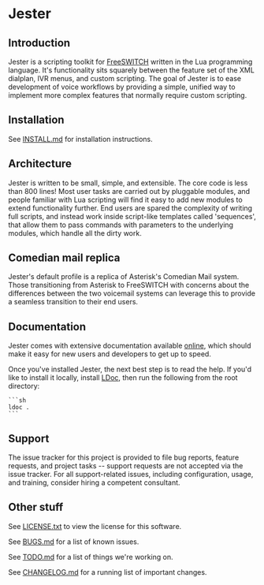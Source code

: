 # Jester

## Introduction
Jester is a scripting toolkit for [FreeSWITCH](https://freeswitch.org) written in the Lua programming language. It's functionality sits squarely between the feature set of the XML dialplan, IVR menus, and custom scripting. The goal of Jester is to ease development of voice workflows by providing a simple, unified way to implement more complex features that normally require custom scripting.

## Installation
See [INSTALL.md](INSTALL.md) for installation instructions.

## Architecture
Jester is written to be small, simple, and extensible. The core code is less than 800 lines! Most user tasks are carried out by pluggable modules, and people familiar with Lua scripting will find it easy to add new modules to extend functionality further. End users are spared the complexity of writing full scripts, and instead work inside script-like templates called 'sequences', that allow them to pass commands with parameters to the underlying modules, which handle all the dirty work.

## Comedian mail replica
Jester's default profile is a replica of Asterisk's Comedian Mail system. Those transitioning from Asterisk to FreeSWITCH with concerns about the differences between the two voicemail systems can leverage this to provide a seamless transition to their end users.

## Documentation

Jester comes with extensive documentation available [online](http://thehunmonkgroup.github.io/jester/doc/), which should make it easy for new users and developers to get up to speed.

Once you've installed Jester, the next best step is to read the help. If you'd like to install it locally, install [LDoc](https://github.com/stevedonovan/LDoc), then run the following from the root directory:

    ```sh
    ldoc .
    ```

## Support

The issue tracker for this project is provided to file bug reports, feature requests, and project tasks -- support requests are not accepted via the issue tracker. For all support-related issues, including configuration, usage, and training, consider hiring a competent consultant.

## Other stuff
See [LICENSE.txt](LICENSE.txt) to view the license for this software.

See [BUGS.md](BUGS.md) for a list of known issues.

See [TODO.md](TODO.md) for a list of things we're working on.

See [CHANGELOG.md](CHANGELOG.md) for a running list of important changes.
